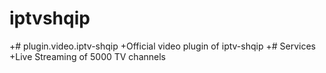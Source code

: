 # iptvshqip
 +# plugin.video.iptv-shqip
 +Official video plugin of iptv-shqip
 +# Services
 +Live Streaming of 5000 TV channels 
